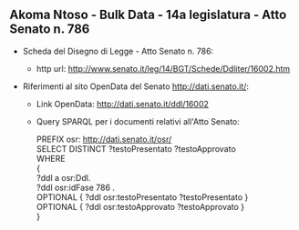 ## Akoma Ntoso - Bulk Data - 14a legislatura - Atto Senato n. 786 ##

* Scheda del Disegno di Legge - Atto Senato n. 786:
	* http url: http://www.senato.it/leg/14/BGT/Schede/Ddliter/16002.htm

* Riferimenti al sito OpenData del Senato http://dati.senato.it/:
	* Link OpenData: http://dati.senato.it/ddl/16002
	* Query SPARQL per i documenti relativi all'Atto Senato:

        PREFIX osr: <http://dati.senato.it/osr/>  
		SELECT DISTINCT ?testoPresentato ?testoApprovato  
		WHERE  
		{  
		    ?ddl a osr:Ddl.  
		    ?ddl osr:idFase 786 .  
		    OPTIONAL { ?ddl osr:testoPresentato ?testoPresentato }  
		    OPTIONAL { ?ddl osr:testoApprovato ?testoApprovato }  
		}
		